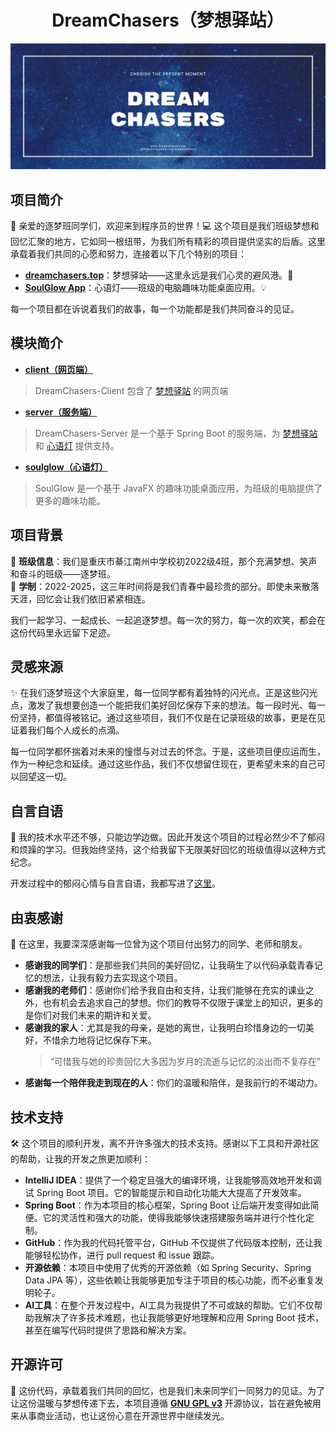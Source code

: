 <div align="center">
  <h1>DreamChasers（梦想驿站）</h1>
  <img src="assets/banner.png" alt="DreamChasers Banner" width="900">
</div>

## 项目简介

🎉 亲爱的逐梦班同学们，欢迎来到程序员的世界！💻 这个项目是我们班级梦想和回忆汇聚的地方，它如同一根纽带，为我们所有精彩的项目提供坚实的后盾。这里承载着我们共同的心愿和努力，连接着以下几个特别的项目：

- **[dreamchasers.top](https://dreamchasers.top)**：梦想驿站——这里永远是我们心灵的避风港。🌟
- **[SoulGlow App](./soulglow/README.md)**：心语灯——班级的电脑趣味功能桌面应用。💡

每一个项目都在诉说着我们的故事，每一个功能都是我们共同奋斗的见证。

## 模块简介

- **[client（网页端）](./client/README.md)**
> DreamChasers-Client 包含了 [梦想驿站](https://dreamchasers.top) 的网页端
- **[server（服务端）](./server/README.md)**
> DreamChasers-Server 是一个基于 Spring Boot 的服务端，为 [梦想驿站](https://dreamchasers.top) 和 [心语灯](./soulglow/README.md) 提供支持。
- **[soulglow（心语灯）](./soulglow/README.md)**
> SoulGlow 是一个基于 JavaFX 的趣味功能桌面应用，为班级的电脑提供了更多的趣味功能。

## 项目背景

🏫 **班级信息**：我们是重庆市綦江南州中学校初2022级4班，那个充满梦想、笑声和奋斗的班级——逐梦班。  
📅 **学制**：2022-2025，这三年时间将是我们青春中最珍贵的部分。即使未来散落天涯，回忆会让我们依旧紧紧相连。

我们一起学习、一起成长、一起追逐梦想。每一次的努力，每一次的欢笑，都会在这份代码里永远留下足迹。

## 灵感来源

✨ 在我们逐梦班这个大家庭里，每一位同学都有着独特的闪光点。正是这些闪光点，激发了我想要创造一个能把我们美好回忆保存下来的想法。每一段时光、每一份坚持，都值得被铭记。通过这些项目，我们不仅是在记录班级的故事，更是在见证着我们每个人成长的点滴。

每一位同学都怀揣着对未来的憧憬与对过去的怀念。于是，这些项目便应运而生，作为一种纪念和延续。通过这些作品，我们不仅想留住现在，更希望未来的自己可以回望这一切。

## 自言自语

💪 我的技术水平还不够，只能边学边做。因此开发这个项目的过程必然少不了郁闷和烦躁的学习。但我始终坚持，这个给我留下无限美好回忆的班级值得以这种方式纪念。

开发过程中的郁闷心情与自言自语，我都写进了[这里](SOLILOQUY.md)。

## 由衷感谢

🙏 在这里，我要深深感谢每一位曾为这个项目付出努力的同学、老师和朋友。

- **感谢我的同学们**：是那些我们共同的美好回忆，让我萌生了以代码承载青春记忆的想法，让我有毅力去实现这个项目。
- **感谢我的老师们**：感谢你们给予我自由和支持，让我们能够在充实的课业之外，也有机会去追求自己的梦想。你们的教导不仅限于课堂上的知识，更多的是你们对我们未来的期许和关爱。
- **感谢我的家人**：尤其是我的母亲，是她的离世，让我明白珍惜身边的一切美好，不惜余力地将记忆保存下来。
  > “可惜我与她的珍贵回忆大多因为岁月的流逝与记忆的淡出而不复存在”
- **感谢每一个陪伴我走到现在的人**：你们的温暖和陪伴，是我前行的不竭动力。

## 技术支持

🛠️ 这个项目的顺利开发，离不开许多强大的技术支持。感谢以下工具和开源社区的帮助，让我的开发之旅更加顺利：

- **IntelliJ IDEA**：提供了一个稳定且强大的编译环境，让我能够高效地开发和调试 Spring Boot 项目。它的智能提示和自动化功能大大提高了开发效率。
- **Spring Boot**：作为本项目的核心框架，Spring Boot 让后端开发变得如此简便。它的灵活性和强大的功能，使得我能够快速搭建服务端并进行个性化定制。
- **GitHub**：作为我的代码托管平台，GitHub 不仅提供了代码版本控制，还让我能够轻松协作，进行 pull request 和 issue 跟踪。
- **开源依赖**：本项目中使用了优秀的开源依赖（如 Spring Security、Spring Data JPA 等），这些依赖让我能够更加专注于项目的核心功能，而不必重复发明轮子。
- **AI工具**：在整个开发过程中，AI工具为我提供了不可或缺的帮助。它们不仅帮助我解决了许多技术难题，也让我能够更好地理解和应用 Spring Boot 技术，甚至在编写代码时提供了思路和解决方案。

## 开源许可

📜 这份代码，承载着我们共同的回忆，也是我们未来同学们一同努力的见证。为了让这份温暖与梦想传递下去，本项目遵循 **[GNU GPL v3](LICENSE)** 开源协议，旨在避免被用来从事商业活动，也让这份心意在开源世界中继续发光。
